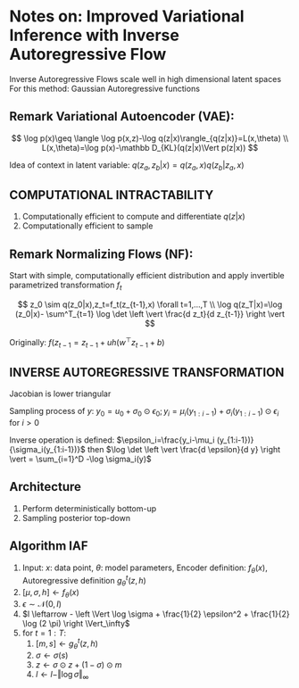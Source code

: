# Notes on: Improved Variational Inference with Inverse Autoregressive Flow

Inverse Autoregressive Flows scale well in high dimensional latent spaces
For this method: Gaussian Autoregressive functions

## Remark Variational Autoencoder (VAE):

$$
\log p(x)\geq \langle \log p(x,z)-\log q(z|x)\rangle_{q(z|x)}=L(x,\theta) \\
L(x,\theta)=\log p(x)-\mathbb D_{KL}(q(z|x)\Vert p(z|x))
$$

Idea of context in latent variable: $q(z_a,z_b|x)=q(z_a,x)q(z_b|z_a,x)$

## COMPUTATIONAL INTRACTABILITY

1. Computationally efficient to compute and differentiate $q(z|x)$
2. Computationally efficient to sample

## Remark Normalizing Flows (NF):

Start with simple, computationally efficient distribution and apply invertible parametrized transformation $f_t$

$$
z_0 \sim q(z_0|x),z_t=f_t(z_{t-1},x) \forall t=1,...,T \\
\log q(z_T|x)=\log (z_0|x)- \sum^T_{t=1} \log \det \left \vert \frac{d z_t}{d z_{t-1}} \right \vert
$$

Originally: $f(z_{t-1}=z_{t-1}+uh(w^\top z_{t-1} +b)$

## INVERSE AUTOREGRESSIVE TRANSFORMATION

Jacobian is lower triangular

Sampling process of $y$: $y_0=u_0+\sigma_0 \odot \epsilon_0 ;y_i=\mu_i(y_{1:i-1})+\sigma_i(y_{1:i-1})\odot\epsilon_i$ for $i>0$

Inverse operation is defined: $\epsilon_i=\frac{y_i-\mu_i (y_{1:i-1})}{\sigma_i(y_{1:i-1})}$ then $\log \det \left \vert \frac{d \epsilon}{d y} \right \vert = \sum_{i=1}^D -\log \sigma_i(y)$

## Architecture

1. Perform deterministically bottom-up
2. Sampling posterior top-down

## Algorithm IAF

1. Input: $x$: data point, $\theta$: model parameters, Encoder definition: $f_\theta(x)$, Autoregressive definition $g_\theta^t(z,h)$
2. $[\mu,\sigma,h] \leftarrow f_\theta(x)$
3. $\epsilon \sim \mathcal N(0,I)$
4. $l \leftarrow - \left \Vert \log \sigma + \frac{1}{2} \epsilon^2 + \frac{1}{2} \log (2 \pi) \right \Vert_\infty$
5. for $t=1:T$:
    1. $[m,s]\leftarrow g_\theta^t(z,h)$
    2. $\sigma \leftarrow \sigma(s)$
    3. $z \leftarrow \sigma \odot z + (1-\sigma) \odot m$
    4. $l \leftarrow l - \Vert \log \sigma \Vert_\infty$
